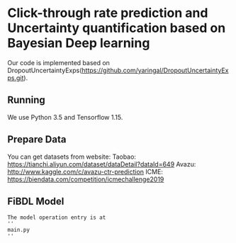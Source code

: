 # Click-through rate prediction and Uncertainty quantification based on Bayesian Deep learning
Our code is implemented based on DropoutUncertaintyExps(https://github.com/yaringal/DropoutUncertaintyExps.git).


## Running
We use Python 3.5 and Tensorflow 1.15.

## Prepare Data
You can get datasets from website: 
   Taobao: https://tianchi.aliyun.com/dataset/dataDetail?dataId=649
   Avazu: http://www.kaggle.com/c/avazu-ctr-prediction
   ICME: https://biendata.com/competition/icmechallenge2019
  

## FiBDL Model
    The model operation entry is at
    ''
    main.py
    ''
